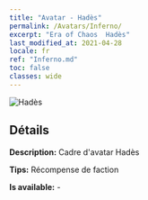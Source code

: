 ```yaml
---
title: "Avatar - Hadès"
permalink: /Avatars/Inferno/
excerpt: "Era of Chaos  Hadès"
last_modified_at: 2021-04-28
locale: fr
ref: "Inferno.md"
toc: false
classes: wide
---
```

 ![Hadès](/images/a/avatarFrame_3.png)

## Détails

 **Description:** Cadre d'avatar Hadès 

 **Tips:** Récompense de faction 

 **Is available:**  - 

